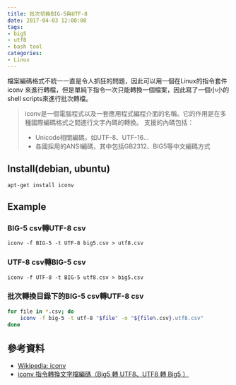 ```yaml
---
title: 批次切換BIG-5與UTF-8
date: 2017-04-03 12:00:00
tags: 
- big5
- utf8
- bash tool
categories:
- Linux
---
```

檔案編碼格式不統一一直是令人抓狂的問題，因此可以用一個在Linux的指令套件 iconv 來進行轉檔，但是單純下指令一次只能轉換一個檔案，因此寫了一個小小的shell scripts來進行批次轉檔。

> iconv是一個電腦程式以及一套應用程式編程介面的名稱。它的作用是在多種國際編碼格式之間進行文字內碼的轉換。
> 支援的內碼包括：
> * Unicode相關編碼，如UTF-8、UTF-16...
> * 各國採用的ANSI編碼，其中包括GB2312、BIG5等中文編碼方式

## Install(debian, ubuntu)
```
apt-get install iconv 
```

## Example
### BIG-5 csv轉UTF-8 csv
```
iconv -f BIG-5 -t UTF-8 big5.csv > utf8.csv
```

### UTF-8 csv轉BIG-5 csv
```
iconv -f UTF-8 -t BIG-5 utf8.csv > big5.csv
```

### 批次轉換目錄下的BIG-5 csv轉UTF-8 csv
```bash
for file in *.csv; do 
    iconv -f big-5 -t utf-8 "$file" -o "${file%.csv}.utf8.csv"
done 
```

## 參考資料
* [Wikipedia: iconv](https://en.wikipedia.org/wiki/Iconv)
* [iconv 指令轉換文字檔編碼（Big5 轉 UTF8、UTF8 轉 Big5 ）](https://blog.gtwang.org/tips/iconv-convert-text-big5-between-utf8-encoding/)